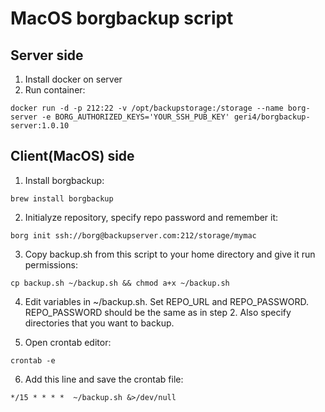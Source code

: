 # MacOS borgbackup script # 

## Server side ##
1. Install docker on server
2. Run container:
```
docker run -d -p 212:22 -v /opt/backupstorage:/storage --name borg-server -e BORG_AUTHORIZED_KEYS='YOUR_SSH_PUB_KEY' geri4/borgbackup-server:1.0.10
```

## Client(MacOS) side ##

1. Install borgbackup:
```
brew install borgbackup
```
2. Initialyze repository, specify repo password and remember it:
```
borg init ssh://borg@backupserver.com:212/storage/mymac
```

3. Copy backup.sh from this script to your home directory and give it run permissions:
```
cp backup.sh ~/backup.sh && chmod a+x ~/backup.sh
```

4. Edit variables in ~/backup.sh. Set REPO_URL and REPO_PASSWORD.
REPO_PASSWORD should be the same as in step 2. Also specify directories that you want to backup.

5. Open crontab editor:
```
crontab -e
```

6. Add this line and save the crontab file:
```
*/15 * * * *  ~/backup.sh &>/dev/null
```

